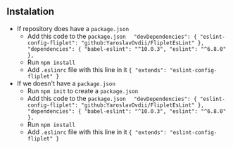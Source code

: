 ## Instalation
* If repository does have a `package.json`
  * Add this code to the `package.json`
  ``  
  "devDependencies": {
    "eslint-config-fliplet": "github:YaroslavOvdii/FlipletEsLint"
  },
  "dependencies": {
    "babel-eslint": "^10.0.3",
    "eslint": "^6.8.0"
  },
  ``
  * Run `npm install`
  * Add `.eslinrc` file with this line in it
    ``
    {
      "extends": "eslint-config-fliplet"
    }
    ``
* If we doesn't have a `package.json`
  * Run `npm init` to create a `package.json`
  * Add this code to the `package.json`
  ``  
  "devDependencies": {
    "eslint-config-fliplet": "github:YaroslavOvdii/FlipletEsLint"
  },
  "dependencies": {
    "babel-eslint": "^10.0.3",
    "eslint": "^6.8.0"
  },
  ``
  * Run `npm install`
  * Add `.eslinrc` file with this line in it
    ``
    {
      "extends": "eslint-config-fliplet"
    }
    ``